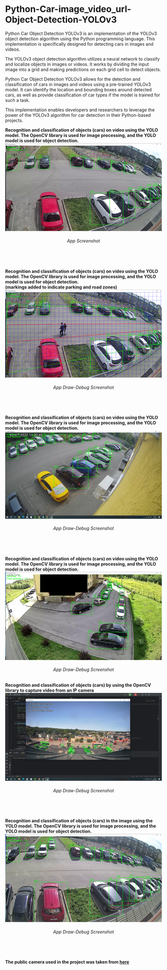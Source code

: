 # Python-Car-image_video_url-Object-Detection-YOLOv3
<p>Python Car Object Detection YOLOv3 is an implementation of the YOLOv3 object detection algorithm using the Python programming language. This implementation is specifically designed for detecting cars in images and videos.

The YOLOv3 object detection algorithm utilizes a neural network to classify and localize objects in images or videos. It works by dividing the input image into a grid and making predictions on each grid cell to detect objects.

Python Car Object Detection YOLOv3 allows for the detection and classification of cars in images and videos using a pre-trained YOLOv3 model. It can identify the location and bounding boxes around detected cars, as well as provide classification of car types if the model is trained for such a task.

This implementation enables developers and researchers to leverage the power of the YOLOv3 algorithm for car detection in their Python-based projects.






<b>Recognition and classification of objects (cars) on video using the YOLO model. 
The OpenCV library is used for image processing, and the YOLO model is used for object detection.<br/>
![screenshot](https://github.com/evgenyk-nn/Python-Car-image_video_url-Object-Detection-YOLOv3/blob/master/screenshots/screenshot1.png)
<h6 align="center">App Screenshot</h6>
<br/><br/>


<b>Recognition and classification of objects (cars) on video using the YOLO model. The OpenCV library is used for image processing, and the YOLO model is used for object detection.<br/> (markings added to indicate parking and road zones)
![screenshot](https://github.com/evgenyk-nn/Python-Car-image_video_url-Object-Detection-YOLOv3/blob/master/screenshots/screenshot2.png)
<h6 align="center">App Draw-Debug Screenshot</h6>
<br/><br/>


<b>Recognition and classification of objects (cars) on video using the YOLO model. The OpenCV library is used for image processing, and the YOLO model is used for object detection.<br/>
![screenshot](https://github.com/evgenyk-nn/Python-Car-image_video_url-Object-Detection-YOLOv3/blob/master/screenshots/screenshot3.png)
<h6 align="center">App Draw-Debug Screenshot</h6>
<br/><br/>


<b>Recognition and classification of objects (cars) on video using the YOLO model. The OpenCV library is used for image processing, and the YOLO model is used for object detection.<br/>
![screenshot](https://github.com/evgenyk-nn/Python-Car-image_video_url-Object-Detection-YOLOv3/blob/master/screenshots/screenshot4.png)
<h6 align="center">App Draw-Debug Screenshot</h6>

<b>Recognition and classification of objects (cars) by using the OpenCV library to capture video from an IP camera
![screenshot](https://github.com/evgenyk-nn/Python-Car-image_video_url-Object-Detection-YOLOv3/blob/master/screenshots/screenshot5.png)
<h6 align="center">App Draw-Debug Screenshot</h6>
<br/><br/>


<b>Recognition and classification of objects (cars) in the image using the YOLO model. The OpenCV library is used for image processing, and the YOLO model is used for object detection.
![screenshot](https://github.com/evgenyk-nn/Python-Car-image_video_url-Object-Detection-YOLOv3/blob/master/screenshots/screenshot6.png)
<h6 align="center">App Draw-Debug Screenshot</h6>
<br/><br/>


The public camera used in the project was taken from [here](http://68.188.109.50/cgi-bin/camera)

